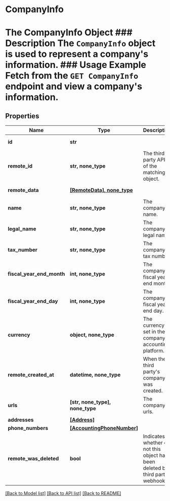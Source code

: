 # CompanyInfo

# The CompanyInfo Object ### Description The `CompanyInfo` object is used to represent a company's information.  ### Usage Example Fetch from the `GET CompanyInfo` endpoint and view a company's information.

## Properties
Name | Type | Description | Notes
------------ | ------------- | ------------- | -------------
**id** | **str** |  | [optional] [readonly] 
**remote_id** | **str, none_type** | The third-party API ID of the matching object. | [optional] 
**remote_data** | [**[RemoteData], none_type**](RemoteData.md) |  | [optional] [readonly] 
**name** | **str, none_type** | The company&#39;s name. | [optional] 
**legal_name** | **str, none_type** | The company&#39;s legal name. | [optional] 
**tax_number** | **str, none_type** | The company&#39;s tax number. | [optional] 
**fiscal_year_end_month** | **int, none_type** | The company&#39;s fiscal year end month. | [optional] 
**fiscal_year_end_day** | **int, none_type** | The company&#39;s fiscal year end day. | [optional] 
**currency** | **object, none_type** | The currency set in the company&#39;s accounting platform. | [optional] 
**remote_created_at** | **datetime, none_type** | When the third party&#39;s company was created. | [optional] 
**urls** | **[str, none_type], none_type** | The company&#39;s urls. | [optional] 
**addresses** | [**[Address]**](Address.md) |  | [optional] 
**phone_numbers** | [**[AccountingPhoneNumber]**](AccountingPhoneNumber.md) |  | [optional] 
**remote_was_deleted** | **bool** | Indicates whether or not this object has been deleted by third party webhooks. | [optional] [readonly] 

[[Back to Model list]](../README.md#documentation-for-models) [[Back to API list]](../README.md#documentation-for-api-endpoints) [[Back to README]](../README.md)



